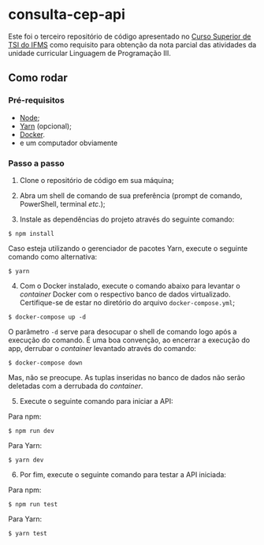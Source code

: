 # consulta-cep-api

Este foi o terceiro repositório de código apresentado no [Curso Superior de TSI do IFMS](https://www.ifms.edu.br/campi/campus-aquidauana/cursos/graduacao/sistemas-para-internet/sistemas-para-internet) como requisito para obtenção da nota parcial das atividades da unidade curricular Linguagem de Programação III.

## Como rodar

### Pré-requisitos

- [Node](https://nodejs.org/en/download/);
- [Yarn](https://yarnpkg.com/) (opcional);
- [Docker](https://docs.docker.com/engine/install/).
- e um computador obviamente

### Passo a passo

1. Clone o repositório de código em sua máquina;
   
2. Abra um shell de comando de sua preferência (prompt de comando, PowerShell, terminal _etc_.);

3. Instale as dependências do projeto através do seguinte comando:

```console
$ npm install
```

Caso esteja utilizando o gerenciador de pacotes Yarn, execute o seguinte comando como alternativa:

```console
$ yarn
```

4. Com o Docker instalado, execute o comando abaixo para levantar o _container_ Docker com o respectivo banco de dados virtualizado. Certifique-se de estar no diretório do arquivo `docker-compose.yml`;

```console
$ docker-compose up -d
```

O parâmetro `-d` serve para desocupar o shell de comando logo após a execução do comando. É uma boa convenção, ao encerrar a execução do app, derrubar o _container_ levantado através do comando:

```console
$ docker-compose down
```

Mas, não se preocupe. As tuplas inseridas no banco de dados não serão deletadas com a derrubada do _container_.

5. Execute o seguinte comando para iniciar a API:

Para npm:

```console
$ npm run dev
```

Para Yarn:

```console
$ yarn dev
```

6. Por fim, execute o seguinte comando para testar a API iniciada:

Para npm:

```console
$ npm run test
```

Para Yarn:

```console
$ yarn test
```
